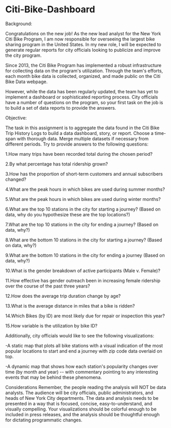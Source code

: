 # Citi-Bike-Dashboard

Background:

Congratulations on the new job! As the new lead analyst for the New York Citi Bike Program, I am now responsible for overseeing the largest bike sharing program in the United States. In my new role, I will be expected to generate regular reports for city officials looking to publicize and improve the city program.

Since 2013, the Citi Bike Program has implemented a robust infrastructure for collecting data on the program's utilization. Through the team's efforts, each month bike data is collected, organized, and made public on the Citi Bike Data webpage.

However, while the data has been regularly updated, the team has yet to implement a dashboard or sophisticated reporting process. City officials have a number of questions on the program, so your first task on the job is to build a set of data reports to provide the answers.

Objective:

The task in this assignment is to aggregate the data found in the Citi Bike Trip History Logs to build a data dashboard, story, or report. Choose a time-span with thorough data. Merge multiple datasets if necessary from different periods. Try to provide answers to the following questions:

1.How many trips have been recorded total during the chosen period?

2.By what percentage has total ridership grown?

3.How has the proportion of short-term customers and annual subscribers changed?

4.What are the peak hours in which bikes are used during summer months?

5.What are the peak hours in which bikes are used during winter months?

6.What are the top 10 stations in the city for starting a journey? (Based on data, why do you hypothesize these are the top locations?)

7.What are the top 10 stations in the city for ending a journey? (Based on data, why?)

8.What are the bottom 10 stations in the city for starting a journey? (Based on data, why?)

9.What are the bottom 10 stations in the city for ending a journey (Based on data, why?)

10.What is the gender breakdown of active participants (Male v. Female)?

11.How effective has gender outreach been in increasing female ridership over the course of the past three years?

12.How does the average trip duration change by age?

13.What is the average distance in miles that a bike is ridden?

14.Which Bikes (by ID) are most likely due for repair or inspection this year?

15.How variable is the utilization by bike ID?

  Additionally, city officials would like to see the following visualizations:

-A static map that plots all bike stations with a visual indication of the most popular locations to start and end a journey with zip code data overlaid on top.

-A dynamic map that shows how each station's popularity changes over time (by month and year) -- with commentary pointing to any interesting events that may be behind these phenomena.

Considerations
Remember, the people reading the analysis will NOT be data analysts. The audience will be city officials, public administrators, and heads of New York City departments. The data and analysis needs to be presented in a way that is focused, concise, easy-to-understand, and visually compelling. Your visualizations should be colorful enough to be included in press releases, and the analysis should be thoughtful enough for dictating programmatic changes.

